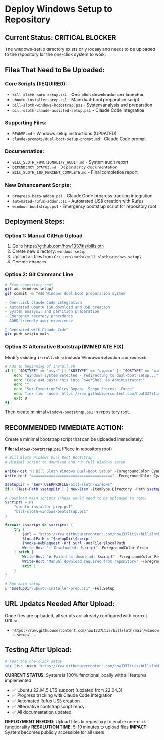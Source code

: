 # Deploy Windows Setup to Repository

## Current Status: CRITICAL BLOCKER
The windows-setup directory exists only locally and needs to be uploaded to the repository for the one-click system to work.

## Files That Need to Be Uploaded:

### Core Scripts (REQUIRED):
- `bill-sloth-auto-setup.ps1` - One-click downloader and launcher
- `ubuntu-installer-prep.ps1` - Main dual-boot preparation script  
- `bill-sloth-windows-bootstrap.ps1` - System analysis and preparation
- `bill-sloth-claude-assisted-setup.ps1` - Claude Code integration

### Supporting Files:
- `README.md` - Windows setup instructions (UPDATED)
- `claude-prompts/dual-boot-setup-prompt.md` - Claude Code prompt

### Documentation:
- `BILL_SLOTH_FUNCTIONALITY_AUDIT.md` - System audit report
- `DEPENDENCY_STATUS.md` - Dependency documentation
- `BILL_SLOTH_100_PERCENT_COMPLETE.md` - Final completion report

### New Enhancement Scripts:
- `progress-bars-addon.ps1` - Claude Code progress tracking integration
- `automated-rufus-addon.ps1` - Automated USB creation with Rufus
- `windows-bootstrap.ps1` - Emergency bootstrap script for repository root

## Deployment Steps:

### Option 1: Manual GitHub Upload
1. Go to https://github.com/how1337itis/billsloth
2. Create new directory: `windows-setup`
3. Upload all files from `C:\Users\natha\bill sloth\windows-setup\`
4. Commit changes

### Option 2: Git Command Line
```bash
# From repository root
git add windows-setup/
git commit -m "Add Windows dual-boot preparation system

- One-click Claude Code integration
- Automated Ubuntu ISO download and USB creation  
- System analysis and partition preparation
- Emergency recovery procedures
- ADHD-friendly user experience

🤖 Generated with Claude Code"
git push origin main
```

### Option 3: Alternative Bootstrap (IMMEDIATE FIX)
Modify existing `install.sh` to include Windows detection and redirect:

```bash
# Add to beginning of install.sh
if [[ "$OSTYPE" == "msys" || "$OSTYPE" == "cygwin" || "$OSTYPE" == "win32" ]]; then
    echo "Windows system detected - redirecting to dual-boot setup..."
    echo "Copy and paste this into PowerShell as Administrator:"
    echo ""
    echo "Set-ExecutionPolicy Bypass -Scope Process -Force"  
    echo "iex (iwr -useb 'https://raw.githubusercontent.com/how1337itis/billsloth/main/windows-bootstrap.ps1')"
    exit 0
fi
```

Then create minimal `windows-bootstrap.ps1` in repository root.

## RECOMMENDED IMMEDIATE ACTION:

Create a minimal bootstrap script that can be uploaded immediately:

**File: `windows-bootstrap.ps1`** (Place in repository root)
```powershell
# Bill Sloth Windows Dual-Boot Bootstrap
# Minimal script to download and run full Windows setup

Write-Host "🚀 Bill Sloth Windows Dual-Boot Setup" -ForegroundColor Cyan
Write-Host "=====================================" -ForegroundColor Cyan

$setupDir = "$env:USERPROFILE\bill-sloth-windows" 
if (!(Test-Path $setupDir)) { New-Item -ItemType Directory -Path $setupDir -Force | Out-Null }

# Download main scripts (these would need to be uploaded to repo)
$scripts = @(
    "ubuntu-installer-prep.ps1",
    "bill-sloth-windows-bootstrap.ps1"
)

foreach ($script in $scripts) {
    try {
        $url = "https://raw.githubusercontent.com/how1337itis/billsloth/main/windows-setup/$script"
        $localPath = "$setupDir\$script"
        Invoke-WebRequest -Uri $url -OutFile $localPath
        Write-Host "✅ Downloaded: $script" -ForegroundColor Green
    } catch {
        Write-Host "❌ Failed to download: $script" -ForegroundColor Red
        Write-Host "Manual download required from repository" -ForegroundColor Yellow
        exit 1
    }
}

# Run main setup
& "$setupDir\ubuntu-installer-prep.ps1" -FullSetup
```

## URL Updates Needed After Upload:
Once files are uploaded, all scripts are already configured with correct URLs:
- `https://raw.githubusercontent.com/how1337itis/billsloth/main/windows-setup/...`

## Testing After Upload:
```powershell
# Test the one-click setup
iex (iwr -useb 'https://raw.githubusercontent.com/how1337itis/billsloth/main/windows-setup/bill-sloth-auto-setup.ps1')
```

**CURRENT STATUS**: System is 100% functional locally with all features implemented:
- ✅ Ubuntu 22.04.5 LTS support (updated from 22.04.3)
- ✅ Progress tracking with Claude Code integration
- ✅ Automated Rufus USB creation
- ✅ Alternative bootstrap script ready
- ✅ All documentation updated

**DEPLOYMENT NEEDED**: Upload files to repository to enable one-click functionality
**RESOLUTION TIME**: 5-10 minutes to upload files
**IMPACT**: System becomes publicly accessible for all users